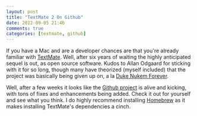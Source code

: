 ```yaml
---
layout: post
title: "TextMate 2 On Github"
date: 2012-09-05 21:46
comments: true
categories: [textmate, github]
---
```


If you have a Mac and are a developer chances are that you're already familiar with [TextMate](http://blog.macromates.com/).  Well, after six years of waiting the highly anticipated sequel is out, as open source software.  Kudos to Allan Odgaard for sticking with it for so long, though many have theorized (myself included) that the project was basically being given up on, a la [Duke Nukem Forever](https://en.wikipedia.org/wiki/Duke_Nukem_Forever).

Well, after a few weeks it looks like the [Github project](https://github.com/textmate/textmate) is alive and kicking, with tons of fixes and enhancements being added.  Check it out for yourself and see what you think.  I do highly recommend installing  [Homebrew](http://mxcl.github.com/homebrew/) as it makes installing TextMate's dependencies a cinch.